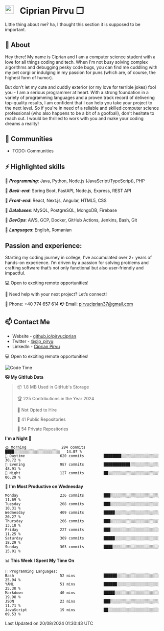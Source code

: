 # <img height="28px" src="https://user-images.githubusercontent.com/74038190/216122041-518ac897-8d92-4c6b-9b3f-ca01dcaf38ee.png">&nbsp;&nbsp; Ciprian Pîrvu ❐ </h1>

Little thing about me? ha, I thought this section it is supposed to be important.

## 🧐 About

Hey there! My name is Ciprian and I am a computer science student with a love for all things coding and tech. When I'm not busy solving complex algorithms and debugging pesky code bugs, you can find me cuddling with my pet corgi or indulging in my passion for puns (which are, of course, the highest form of humor).

But don't let my cute and cuddly exterior (or my love for terrible jokes) fool you - I am a serious programmer at heart. With a strong foundation in a variety of programming languages and a proven track record of delivering top-quality results, I am confident that I can help you take your project to the next level. So if you're in need of a reliable and skilled computer science professional (who also happens to be a bit of a goofball), don't hesitate to reach out. I would be thrilled to work with you and make your coding dreams a reality!

## 👯 Communities

-   TODO: Communities

## ⚡ Highlighted skills

🎯 𝑷𝒓𝒐𝒈𝒓𝒂𝒎𝒎𝒊𝒏𝒈: Java, Python, Node.js (JavaScript/TypeScript), PHP

🎯 𝑩𝒂𝒄𝒌-𝒆𝒏𝒅: Spring Boot, FastAPI, Node.js, Express, REST API

🎯 𝑭𝒓𝒐𝒏𝒕-𝒆𝒏𝒅: React, Next.js, Angular, HTML5, CSS

🎯 𝑫𝒂𝒕𝒂𝒃𝒂𝒔𝒆𝒔: MySQL, PostgreSQL, MongoDB, Firebase

🎯 𝑫𝒆𝒗𝑶𝒑𝒔: AWS, GCP, Docker, GitHub Actions, Jenkins, Bash, Git

🎯 𝑳𝒂𝒏𝒈𝒖𝒂𝒈𝒆𝒔: English, Romanian

## Passion and experience:
Starting my coding journey in college, I've accumulated over 2+ years of hands-on experience. I’m driven by a passion for solving problems and crafting software that’s not only functional but also user-friendly and impactful.

💻 Open to exciting remote opportunities!

🤝 Need help with your next project? Let’s connect!

📱 Phone: +40 774 657 614
📭 Email: pirvuciprian37@gmail.com

## 📫 Contact Me

-   Website - [github.io/pirvuciprian](https://cipppp.github.io/pirvuciprian/)
-   Twitter - [@cip_pirvu](https://x.com/cip_pirvu)
-   LinkedIn - [Ciprian Pîrvu](https://www.linkedin.com/in/pirvuciprian/)

💻 Open to exciting remote opportunities!

<!--START_SECTION:waka-->
![Code Time](http://img.shields.io/badge/Code%20Time-2%2C121%20hrs%2035%20mins-blue)

**🐱 My GitHub Data** 

> 📦 1.8 MB Used in GitHub's Storage 
 > 
> 🏆 225 Contributions in the Year 2024
 > 
> 🚫 Not Opted to Hire
 > 
> 📜 41 Public Repositories 
 > 
> 🔑 54 Private Repositories 
 > 
**I'm a Night 🦉** 

```text
🌞 Morning                284 commits         ████░░░░░░░░░░░░░░░░░░░░░   14.07 % 
🌆 Daytime                620 commits         ████████░░░░░░░░░░░░░░░░░   30.72 % 
🌃 Evening                987 commits         ████████████░░░░░░░░░░░░░   48.91 % 
🌙 Night                  127 commits         ██░░░░░░░░░░░░░░░░░░░░░░░   06.29 % 
```
📅 **I'm Most Productive on Wednesday** 

```text
Monday                   236 commits         ███░░░░░░░░░░░░░░░░░░░░░░   11.69 % 
Tuesday                  208 commits         ███░░░░░░░░░░░░░░░░░░░░░░   10.31 % 
Wednesday                409 commits         █████░░░░░░░░░░░░░░░░░░░░   20.27 % 
Thursday                 266 commits         ███░░░░░░░░░░░░░░░░░░░░░░   13.18 % 
Friday                   227 commits         ███░░░░░░░░░░░░░░░░░░░░░░   11.25 % 
Saturday                 369 commits         █████░░░░░░░░░░░░░░░░░░░░   18.29 % 
Sunday                   303 commits         ████░░░░░░░░░░░░░░░░░░░░░   15.01 % 
```


📊 **This Week I Spent My Time On** 

```text
💬 Programming Languages: 
Bash                     52 mins             ██████░░░░░░░░░░░░░░░░░░░   25.94 % 
YAML                     51 mins             ██████░░░░░░░░░░░░░░░░░░░   25.30 % 
Markdown                 40 mins             █████░░░░░░░░░░░░░░░░░░░░   19.98 % 
JSON                     23 mins             ███░░░░░░░░░░░░░░░░░░░░░░   11.71 % 
JavaScript               19 mins             ██░░░░░░░░░░░░░░░░░░░░░░░   09.53 % 
```


 Last Updated on 20/08/2024 01:30:43 UTC
<!--END_SECTION:waka-->
